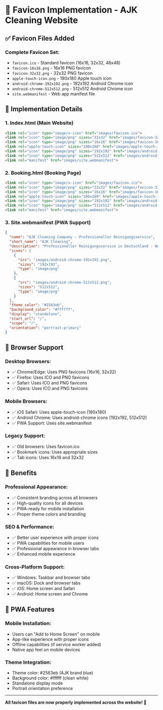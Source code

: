 # 🎨 Favicon Implementation - AJK Cleaning Website

## ✅ **Favicon Files Added**

### **Complete Favicon Set:**
- `favicon.ico` - Standard favicon (16x16, 32x32, 48x48)
- `favicon-16x16.png` - 16x16 PNG favicon
- `favicon-32x32.png` - 32x32 PNG favicon
- `apple-touch-icon.png` - 180x180 Apple touch icon
- `android-chrome-192x192.png` - 192x192 Android Chrome icon
- `android-chrome-512x512.png` - 512x512 Android Chrome icon
- `site.webmanifest` - Web app manifest file

## 🔧 **Implementation Details**

### **1. Index.html (Main Website)**
```html
<link rel="icon" type="image/x-icon" href="images/favicon.ico">
<link rel="icon" type="image/png" sizes="32x32" href="images/favicon-32x32.png">
<link rel="icon" type="image/png" sizes="16x16" href="images/favicon-16x16.png">
<link rel="apple-touch-icon" sizes="180x180" href="images/apple-touch-icon.png">
<link rel="icon" type="image/png" sizes="192x192" href="images/android-chrome-192x192.png">
<link rel="icon" type="image/png" sizes="512x512" href="images/android-chrome-512x512.png">
<link rel="manifest" href="images/site.webmanifest">
```

### **2. Booking.html (Booking Page)**
```html
<link rel="icon" type="image/x-icon" href="images/favicon.ico">
<link rel="icon" type="image/png" sizes="32x32" href="images/favicon-32x32.png">
<link rel="icon" type="image/png" sizes="16x16" href="images/favicon-16x16.png">
<link rel="apple-touch-icon" sizes="180x180" href="images/apple-touch-icon.png">
<link rel="icon" type="image/png" sizes="192x192" href="images/android-chrome-192x192.png">
<link rel="icon" type="image/png" sizes="512x512" href="images/android-chrome-512x512.png">
<link rel="manifest" href="images/site.webmanifest">
```

### **3. Site.webmanifest (PWA Support)**
```json
{
  "name": "AJK Cleaning Company - Professioneller Reinigungsservice",
  "short_name": "AJK Cleaning",
  "description": "Professioneller Reinigungsservice in Deutschland - Wohnungsreinigung, Büroreinigung & Gewerbereinigung",
  "icons": [
    {
      "src": "images/android-chrome-192x192.png",
      "sizes": "192x192",
      "type": "image/png"
    },
    {
      "src": "images/android-chrome-512x512.png",
      "sizes": "512x512",
      "type": "image/png"
    }
  ],
  "theme_color": "#2563eb",
  "background_color": "#ffffff",
  "display": "standalone",
  "start_url": "/",
  "scope": "/",
  "orientation": "portrait-primary"
}
```

## 🎯 **Browser Support**

### **Desktop Browsers:**
- ✅ Chrome/Edge: Uses PNG favicons (16x16, 32x32)
- ✅ Firefox: Uses ICO and PNG favicons
- ✅ Safari: Uses ICO and PNG favicons
- ✅ Opera: Uses ICO and PNG favicons

### **Mobile Browsers:**
- ✅ iOS Safari: Uses apple-touch-icon (180x180)
- ✅ Android Chrome: Uses android-chrome icons (192x192, 512x512)
- ✅ PWA Support: Uses site.webmanifest

### **Legacy Support:**
- ✅ Old browsers: Uses favicon.ico
- ✅ Bookmark icons: Uses appropriate sizes
- ✅ Tab icons: Uses 16x16 and 32x32

## 🚀 **Benefits**

### **Professional Appearance:**
- ✅ Consistent branding across all browsers
- ✅ High-quality icons for all devices
- ✅ PWA-ready for mobile installation
- ✅ Proper theme colors and branding

### **SEO & Performance:**
- ✅ Better user experience with proper icons
- ✅ PWA capabilities for mobile users
- ✅ Professional appearance in browser tabs
- ✅ Enhanced mobile experience

### **Cross-Platform Support:**
- ✅ Windows: Taskbar and browser tabs
- ✅ macOS: Dock and browser tabs
- ✅ iOS: Home screen and Safari
- ✅ Android: Home screen and Chrome

## 📱 **PWA Features**

### **Mobile Installation:**
- Users can "Add to Home Screen" on mobile
- App-like experience with proper icons
- Offline capabilities (if service worker added)
- Native app feel on mobile devices

### **Theme Integration:**
- Theme color: #2563eb (AJK brand blue)
- Background color: #ffffff (clean white)
- Standalone display mode
- Portrait orientation preference

---

**All favicon files are now properly implemented across the website! 🎉**
